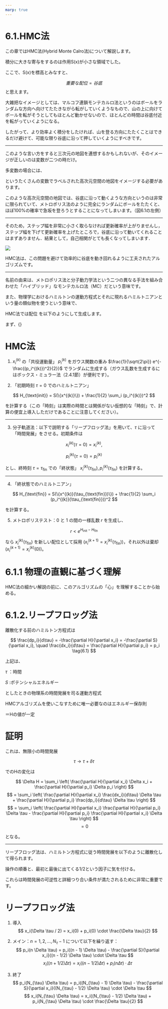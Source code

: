 ```yaml
---
marp: true
---
```

<!--
headingDivider: 1
-->


# 6.1.HMC法

この章ではHMC法(Hybrid Monte Calro法)について解説します。

積分に大きな寄与をするのは作用S(x)が小さな領域でした。

ここで、S(x)を標高とみなすと、

$$
重要な配位=谷底
$$
と思えます。

大雑把なイメージとしては、マルコフ連鎖モンテカルロ法というのはボールをランダムな方向へ向けてたたきながら転がしていくようなもので、山の上に向けてボールを転がそうとしてもほとんど動かせないので、ほとんどの時間は谷底付近を転がっていくようになる。

したがって、より効率よく積分をしたければ、山を登る方向にたたくことはできるだけ避けて、可能な限り谷底に沿って押していくようにすべきです。

---

このような言い方をすると三次元の地図を連想するかもしれないが、そのイメージが正しいのは変数が二つの時だけ。

多変数の場合には、

$$
$$

というたくさんの変数でラベルされた高次元空間の地図をイメージする必要があります。

このような高次元空間の地図では、谷底に沿って動くような方向というのは非常に限られていて、メトロポリス法のように完全にランダムにボールをたたくと、ほぼ100%の確率で急坂を登ろうとすることになってしまいます。（図6.1の左側）

---


そのため，ステップ幅を非常に小さく取らなければ更新確率が上がりませんし，ステップ幅を下げて更新確率を上げたところで，谷底に沿って動いてくれることはまずありません．結果として，自己相関がとても長くなってしまいます．

![](../image/図6.1.png)

HMC法は、この問題を避けて効率的に谷底を動き回れるように工夫されたアルゴリズムです。

---

名前の由来は、メトロポリス法と分子動力学法という二つの異なる手法を組み合わせた「ハイブリッド」なモンテカルロ法（MC）だという意味です。


また、物理学におけるハミルトンの運動方程式とそれに現れるハミルトニアンという量の類似物を使うという意味で、

HMC法では配位 ${}$ を以下のようにして生成します。

まず、{}

# HMC法

1. $x_i^{(k)}$ の「共役運動量」 $p_i^{(k)}$ をガウス関数の重み $\frac{1}{\sqrt{2\pi}} e^{-\frac{(p_i^{(k)})^2}{2}}$ でランダムに生成する（ガウス乱数を生成するにはボックス・ミュラー法（2.4.1節）が便利です）。

2. 「初期時刻 $\tau = 0$ でのハミルトニアン」

$$
H_{\text{init}} = S(\{x^{(k)}\}) + \frac{1}{2} \sum_i (p_i^{(k)})^2
$$

を計算する（この「時刻」は実際の時間とは関係がない仮想的な「時刻」で、計算の便宜上導入しただけであることに注意してください）。

---

3. 分子軌道法：以下で説明する「リープフロッグ法」を用いて、$\tau$ に沿って「時間発展」をさせる。初期条件は

$$
x_i^{(k)}(\tau = 0) = x_i^{(k)},
$$

$$
p_i^{(k)}(\tau = 0) = p_i^{(k)}
$$

とし、終時刻 $\tau = \tau_{\text{fin}}$ での「終状態」 $x_i^{(k)}(\tau_{\text{fin}}), p_i^{(k)}(\tau_{\text{fin}})$ を計算する。

---

4. 「終状態でのハミルトニアン」

$$
H_{\text{fin}} = S(\{x^{(k)}(\tau_{\text{fin}})\}) + \frac{1}{2} \sum_i (p_i^{(k)}(\tau_{\text{fin}}))^2
$$

を計算する。

5. メトロポリステスト：0 と 1 の間の一様乱数 $r$ を生成し、

$$
r < e^{H_{\text{init}} - H_{\text{fin}}}
$$

なら $x_i^{(k)}(\tau_{\text{fin}})$ を新しい配位として採用 $(x_i^{(k+1)} = x_i^{(k)}(\tau_{\text{fin}}))$，それ以外は棄却 $(x_i^{(k+1)} = x_i^{(k)}(0))$。

# 6.1.1 物理の直観に基づく理解

HMC法の細かい解説の前に、このアルゴリズムの「心」を理解することから始める。


# 6.1.2.リープフロッグ法

離散化する前のハミルトン方程式は

$$
\frac{dp_i}{d\tau} = -\frac{\partial H}{\partial x_i} = -\frac{\partial S}{\partial x_i}, \quad \frac{dx_i}{d\tau} = \frac{\partial H}{\partial p_i} = p_i \tag{6.1}
$$

上記は、

$\tau$ ：時間

$S$ :ポテンシャルエネルギー

としたときの物理系の時間発展を司る運動方程式

HMCアルゴリズムを使いこなすために唯一必要なのはエネルギー保存則

＝Hの値が一定

# 証明

これは、無限小の時間発展

$$
\tau \rightarrow \tau + \delta \tau
$$

でのHの変化は

$$
\Delta H = \sum_i \left( \frac{\partial H}{\partial x_i} \Delta x_i + \frac{\partial H}{\partial p_i} \Delta p_i \right)
$$
$$
= \sum_i \left( \frac{\partial H}{\partial x_i} \frac{dx_i}{d\tau} \Delta \tau + \frac{\partial H}{\partial p_i} \frac{dp_i}{d\tau} \Delta \tau \right)
$$
$$
= \sum_i \left( \frac{\partial H}{\partial x_i} \frac{\partial H}{\partial p_i} \Delta \tau - \frac{\partial H}{\partial p_i} \frac{\partial H}{\partial x_i} \Delta \tau \right)
$$
$$
= 0 \tag{6.2}
$$

となる。

---

リープフロッグ法は、ハミルトン方程式に従う時間発展を以下のように離散化して得られます。

操作の順番と、最初と最後に出てくる1/2という因子に気を付ける。

これらは時間発展の可逆性と詳細つり合い条件が満たされるために非常に重要です。

# リープフロッグ法

1. 導入
$$
x_i(\Delta \tau / 2) = x_i(0) + p_i(0) \cdot \frac{\Delta \tau}{2}
$$

2. メイン：$n = 1, 2, \dots, N_{\tau} - 1$ について以下を繰り返す：
$$
p_i(n \Delta \tau) = p_i((n - 1) \Delta \tau) - \frac{\partial S}{\partial x_i}((n - 1/2) \Delta \tau) \cdot \Delta \tau
$$
$$
x_i((n + 1/2) \Delta \tau) = x_i((n - 1/2) \Delta \tau) + p_i(n \Delta \tau) \cdot \Delta \tau
$$

3. 終了
$$
p_i(N_{\tau} \Delta \tau) = p_i((N_{\tau} - 1) \Delta \tau) - \frac{\partial S}{\partial x_i}((N_{\tau} - 1/2) \Delta \tau) \cdot \Delta \tau
$$
$$
x_i(N_{\tau} \Delta \tau) = x_i((N_{\tau} - 1/2) \Delta \tau) + p_i(N_{\tau} \Delta \tau) \cdot \frac{\Delta \tau}{2}
$$
